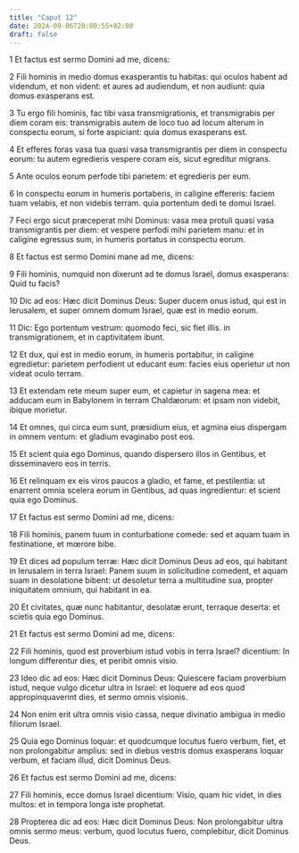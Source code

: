 ```yaml
---
title: "Caput 12"
date: 2024-09-06T20:00:55+02:00
draft: false
---
```



1 Et factus est sermo Domini ad me, dicens:

2 Fili hominis in medio domus exasperantis tu habitas: qui oculos habent ad videndum, et non vident: et aures ad audiendum, et non audiunt: quia domus exasperans est.

3 Tu ergo fili hominis, fac tibi vasa transmigrationis, et transmigrabis per diem coram eis: transmigrabis autem de loco tuo ad locum alterum in conspectu eorum, si forte aspiciant: quia domus exasperans est.

4 Et efferes foras vasa tua quasi vasa transmigrantis per diem in conspectu eorum: tu autem egredieris vespere coram eis, sicut egreditur migrans.

5 Ante oculos eorum perfode tibi parietem: et egredieris per eum.

6 In conspectu eorum in humeris portaberis, in caligine effereris: faciem tuam velabis, et non videbis terram. quia portentum dedi te domui Israel.

7 Feci ergo sicut præceperat mihi Dominus: vasa mea protuli quasi vasa transmigrantis per diem: et vespere perfodi mihi parietem manu: et in caligine egressus sum, in humeris portatus in conspectu eorum.

8 Et factus est sermo Domini mane ad me, dicens:

9 Fili hominis, numquid non dixerunt ad te domus Israel, domus exasperans: Quid tu facis?

10 Dic ad eos: Hæc dicit Dominus Deus: Super ducem onus istud, qui est in Ierusalem, et super omnem domum Israel, quæ est in medio eorum.

11 Dic: Ego portentum vestrum: quomodo feci, sic fiet illis. in transmigrationem, et in captivitatem ibunt.

12 Et dux, qui est in medio eorum, in humeris portabitur, in caligine egredietur: parietem perfodient ut educant eum: facies eius operietur ut non videat oculo terram.

13 Et extendam rete meum super eum, et capietur in sagena mea: et adducam eum in Babylonem in terram Chaldæorum: et ipsam non videbit, ibique morietur.

14 Et omnes, qui circa eum sunt, præsidium eius, et agmina eius dispergam in omnem ventum: et gladium evaginabo post eos.

15 Et scient quia ego Dominus, quando dispersero illos in Gentibus, et disseminavero eos in terris.

16 Et relinquam ex eis viros paucos a gladio, et fame, et pestilentia: ut enarrent omnia scelera eorum in Gentibus, ad quas ingredientur: et scient quia ego Dominus.

17 Et factus est sermo Domini ad me, dicens:

18 Fili hominis, panem tuum in conturbatione comede: sed et aquam tuam in festinatione, et mœrore bibe.

19 Et dices ad populum terræ: Hæc dicit Dominus Deus ad eos, qui habitant in Ierusalem in terra Israel: Panem suum in solicitudine comedent, et aquam suam in desolatione bibent: ut desoletur terra a multitudine sua, propter iniquitatem omnium, qui habitant in ea.

20 Et civitates, quæ nunc habitantur, desolatæ erunt, terraque deserta: et scietis quia ego Dominus.

21 Et factus est sermo Domini ad me, dicens:

22 Fili hominis, quod est proverbium istud vobis in terra Israel? dicentium: In longum differentur dies, et peribit omnis visio.

23 Ideo dic ad eos: Hæc dicit Dominus Deus: Quiescere faciam proverbium istud, neque vulgo dicetur ultra in Israel: et loquere ad eos quod appropinquaverint dies, et sermo omnis visionis.

24 Non enim erit ultra omnis visio cassa, neque divinatio ambigua in medio filiorum Israel.

25 Quia ego Dominus loquar: et quodcumque locutus fuero verbum, fiet, et non prolongabitur amplius: sed in diebus vestris domus exasperans loquar verbum, et faciam illud, dicit Dominus Deus.

26 Et factus est sermo Domini ad me, dicens:

27 Fili hominis, ecce domus Israel dicentium: Visio, quam hic videt, in dies multos: et in tempora longa iste prophetat.

28 Propterea dic ad eos: Hæc dicit Dominus Deus: Non prolongabitur ultra omnis sermo meus: verbum, quod locutus fuero, complebitur, dicit Dominus Deus.


